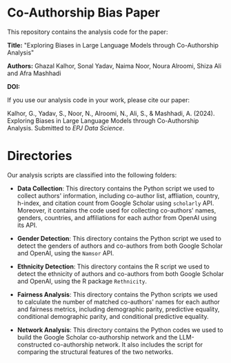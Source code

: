 # Co-Authorship Bias Paper

This repository contains the analysis code for the paper:

**Title:** "Exploring Biases in Large Language Models through Co-Authorship Analysis"

**Authors:** Ghazal Kalhor, Sonal Yadav, Naima Noor, Noura Alroomi, Shiza Ali and Afra Mashhadi

**DOI:** 

If you use our analysis code in your work, please cite our paper:

Kalhor, G., Yadav, S., Noor, N., Alroomi, N., Ali, S., & Mashhadi, A. (2024). Exploring Biases in Large Language Models through Co-Authorship Analysis. Submitted to *EPJ Data Science*.

# Directories

Our analysis scripts are classified into the following folders:

* **Data Collection**: This directory contains the Python script we used to collect authors' information, including co-author list, affliation, country, h-index, and citation count from Google Scholar using `scholarly` API. Moreover, it contains the code used for collecting co-authors' names, genders, countries, and affiliations for each author from OpenAI using its API.

* **Gender Detection**: This directory contains the Python script we used to detect the genders of authors and co-authors from both Google Scholar and OpenAI, using the `Namsor` API.

* **Ethnicity Detection**: This directory contains the R script we used to detect the ethnicity of authors and co-authors from both Google Scholar and OpenAI, using the R package `Rethnicity`.

* **Fairness Analysis**: This directory contains the Python scripts we used to calculate the number of matched co-authors' names for each author and fairness metrics, including demographic parity, predictive equality, conditional demographic parity, and conditional predictive equality.

* **Network Analysis**: This directory contains the Python codes we used to build the Google Scholar co-authorship network and the LLM-constructed co-authorship network. It also includes the script for comparing the structural features of the two networks.